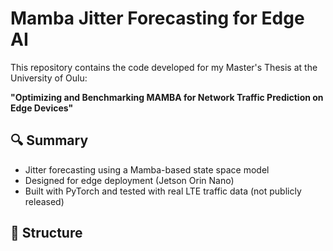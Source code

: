 # Mamba Jitter Forecasting for Edge AI

This repository contains the code developed for my Master's Thesis at the University of Oulu:

**"Optimizing and Benchmarking MAMBA for Network Traffic Prediction on Edge Devices"**

## 🔍 Summary

- Jitter forecasting using a Mamba-based state space model
- Designed for edge deployment (Jetson Orin Nano)
- Built with PyTorch and tested with real LTE traffic data (not publicly released)

## 📁 Structure

